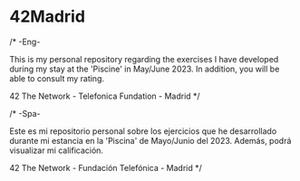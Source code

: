 # 42Madrid

/* -Eng-

This is my personal repository regarding the exercises I have developed during my stay at the 'Piscine' in May/June 2023.
In addition, you will be able to consult my rating.

42 The Network - Telefonica Fundation - Madrid */



/* -Spa-

Este es mi repositorio personal sobre los ejercicios que he desarrollado durante mi estancia en la 'Piscina' de Mayo/Junio del 2023.
Además, podrá visualizar mi calificación.

42 The Network - Fundación Telefónica - Madrid */

